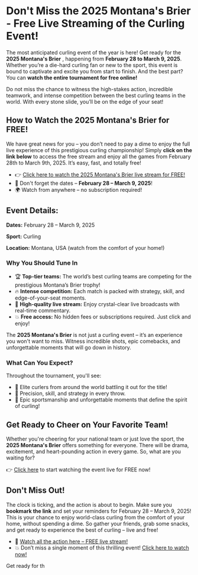 # Don't Miss the 2025 Montana's Brier - Free Live Streaming of the Curling Event!

The most anticipated curling event of the year is here! Get ready for the **2025 Montana's Brier** , happening from **February 28 to March 9, 2025**. Whether you’re a die-hard curling fan or new to the sport, this event is bound to captivate and excite you from start to finish. And the best part? You can **watch the entire tournament for free online!**

Do not miss the chance to witness the high-stakes action, incredible teamwork, and intense competition between the best curling teams in the world. With every stone slide, you’ll be on the edge of your seat!

## How to Watch the 2025 Montana's Brier for FREE!

We have great news for you – you don’t need to pay a dime to enjoy the full live experience of this prestigious curling championship! Simply **click on the link below** to access the free stream and enjoy all the games from February 28th to March 9th, 2025. It’s easy, fast, and totally free!

- 👉 [Click here to watch the 2025 Montana's Brier live stream for FREE!](https://tinyurl.com/livestreamfreeo?st=2025montanasbrier&si=gh)
- 📅 Don't forget the dates – **February 28 – March 9, 2025**!
- 🌍 Watch from anywhere – no subscription required!

## Event Details:

**Dates:** February 28 – March 9, 2025

**Sport:** Curling

**Location:** Montana, USA (watch from the comfort of your home!)

### Why You Should Tune In

- 🏆 **Top-tier teams:** The world’s best curling teams are competing for the prestigious Montana’s Brier trophy!
- 🔥 **Intense competition:** Each match is packed with strategy, skill, and edge-of-your-seat moments.
- 🎥 **High-quality live stream:** Enjoy crystal-clear live broadcasts with real-time commentary.
- 💥 **Free access:** No hidden fees or subscriptions required. Just click and enjoy!

The **2025 Montana's Brier** is not just a curling event – it’s an experience you won't want to miss. Witness incredible shots, epic comebacks, and unforgettable moments that will go down in history.

### What Can You Expect?

Throughout the tournament, you'll see:

- 🏅 Elite curlers from around the world battling it out for the title!
- 🎯 Precision, skill, and strategy in every throw.
- 🤩 Epic sportsmanship and unforgettable moments that define the spirit of curling!

## Get Ready to Cheer on Your Favorite Team!

Whether you're cheering for your national team or just love the sport, the **2025 Montana's Brier** offers something for everyone. There will be drama, excitement, and heart-pounding action in every game. So, what are you waiting for?

👉 [Click here](https://tinyurl.com/livestreamfreeo?st=2025montanasbrier&si=gh) to start watching the event live for FREE now!

## Don't Miss Out!

The clock is ticking, and the action is about to begin. Make sure you **bookmark the link** and set your reminders for February 28 – March 9, 2025! This is your chance to enjoy world-class curling from the comfort of your home, without spending a dime. So gather your friends, grab some snacks, and get ready to experience the best of curling – live and free!

- 🎯 [Watch all the action here – FREE live stream!](https://tinyurl.com/livestreamfreeo?st=2025montanasbrier&si=gh)
- 💥 Don’t miss a single moment of this thrilling event! [Click here to watch now!](https://tinyurl.com/livestreamfreeo?st=2025montanasbrier&si=gh)

Get ready for th
